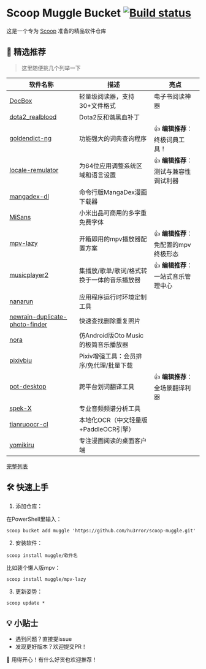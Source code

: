# Scoop Muggle Bucket [![Build status](https://ci.appveyor.com/api/projects/status/eiyp2qhs11n83jo0/branch/main?svg=true)](https://ci.appveyor.com/project/hu3rror/scoop-muggle/branch/master)

这是一个专为 [Scoop](https://scoop.sh/) 准备的精品软件仓库

## 🌟 精选推荐

> 这里随便挑几个列举一下

| 软件名称 | 描述 | 亮点 |
|---|---|---|
| [DocBox](https://www.daokeyuedu.com/) | 轻量级阅读器，支持30+文件格式 | 电子书阅读神器 |
| [dota2_realblood](https://www.dota2hd.com/) | Dota2反和谐黑血补丁 |  |
| [goldendict-ng](https://github.com/xiaoyifang/goldendict-ng) | 功能强大的词典查询程序 | 👍 **编辑推荐**：终极词典工具！ |
| [locale-remulator](https://github.com/InWILL/Locale_Remulator) | 为64位应用调整系统区域和语言设置 | 👍 **编辑推荐**：测试与兼容性调试利器 |
| [mangadex-dl](https://mangadex-dl.mansuf.link/) | 命令行版MangaDex漫画下载器 |  |
| [MiSans](https://web.vip.miui.com/page/info/mio/mio/detail?postId=33935854) | 小米出品可商用的多字重免费字体 |  |
| [mpv-lazy](https://github.com/hooke007/MPV_lazy) | 开箱即用的mpv播放器配置方案 | 👍 **编辑推荐**：免配置的mpv终极形态 |
| [musicplayer2](https://github.com/zhongyang219/MusicPlayer2) | 集播放/歌单/歌词/格式转换于一体的音乐播放器 | 👍 **编辑推荐**：一站式音乐管理中心 |
| [nanarun](https://github.com/M2Team/NanaRun) | 应用程序运行时环境定制工具 |  |
| [newrain-duplicate-photo-finder](https://www.newrain.cn/app/info/1) | 快速查找删除重复照片 |  |
| [nora](https://github.com/Sandakan/Nora) | 仿Android版Oto Music的极简音乐播放器 |  |
| [pixivbiu](https://biu.tls.moe) | Pixiv增强工具：会员排序/免代理/批量下载 |  |
| [pot-desktop](https://pot.pylogmon.com/) | 跨平台划词翻译工具 | 👍 **编辑推荐**：全场景翻译利器 |
| [spek-X](https://github.com/MikeWang000000/spek-X) | 专业音频频谱分析工具 |  |
| [tianruoocr-cl](https://gitee.com/wanglifree/tianruoocr-cl) | 本地化OCR（中文轻量版+PaddleOCR引擎） |  |
| [yomikiru](https://github.com/mienaiyami/yomikiru) | 专注漫画阅读的桌面客户端 |  |

[完整列表](bucket)

## 🛠️ 快速上手
1. 添加仓库：

在PowerShell里输入：

```pwsh
scoop bucket add muggle 'https://github.com/hu3rror/scoop-muggle.git'
```

2. 安装软件：

```pwsh
scoop install muggle/软件名
```

比如装个懒人版mpv：

```pwsh
scoop install muggle/mpv-lazy
```

3. 更新姿势：

```pwsh
scoop update *
```

## 💡 小贴士
- 遇到问题？直接提issue
- 发现更好版本？欢迎提交PR！

🎉 用得开心！有什么好货也欢迎推荐！
